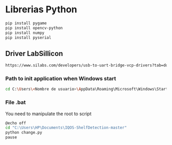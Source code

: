 # Librerias Python
```bash
pip install pygame
pip install opencv-python
pip install numpy
pip install pyserial
```

## Driver LabSillicon
```bash
https://www.silabs.com/developers/usb-to-uart-bridge-vcp-drivers?tab=downloads
```

### Path to init application when Windows start
```bash
cd C:\Users\<Nombre de usuario>\AppData\Roaming\Microsoft\Windows\Start Menu\Programs\Startup
```

### File .bat
You need to manipulate the root to script
```bash
@echo off
cd "C:\Users\HP\Documents\IQOS-ShelfDetection-master"
python change.py
pause
```